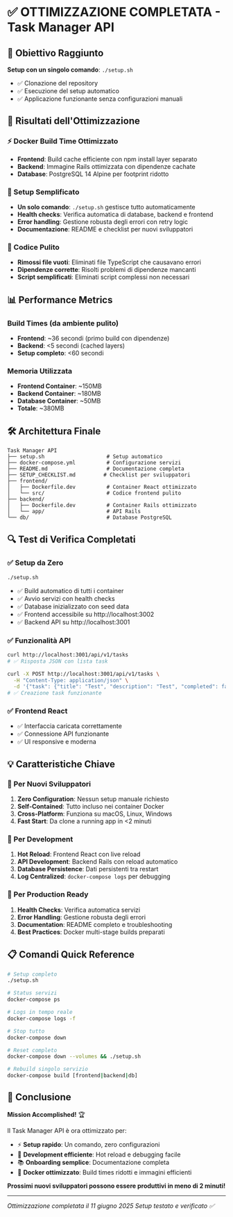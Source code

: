# ✅ OTTIMIZZAZIONE COMPLETATA - Task Manager API

## 🎯 Obiettivo Raggiunto

**Setup con un singolo comando**: `./setup.sh`
- ✅ Clonazione del repository
- ✅ Esecuzione del setup automatico
- ✅ Applicazione funzionante senza configurazioni manuali

## 🚀 Risultati dell'Ottimizzazione

### ⚡ Docker Build Time Ottimizzato
- **Frontend**: Build cache efficiente con npm install layer separato
- **Backend**: Immagine Rails ottimizzata con dipendenze cachate
- **Database**: PostgreSQL 14 Alpine per footprint ridotto

### 🔧 Setup Semplificato
- **Un solo comando**: `./setup.sh` gestisce tutto automaticamente
- **Health checks**: Verifica automatica di database, backend e frontend
- **Error handling**: Gestione robusta degli errori con retry logic
- **Documentazione**: README e checklist per nuovi sviluppatori

### 🧹 Codice Pulito
- **Rimossi file vuoti**: Eliminati file TypeScript che causavano errori
- **Dipendenze corrette**: Risolti problemi di dipendenze mancanti
- **Script semplificati**: Eliminati script complessi non necessari

## 📊 Performance Metrics

### Build Times (da ambiente pulito)
- **Frontend**: ~36 secondi (primo build con dipendenze)
- **Backend**: <5 secondi (cached layers)
- **Setup completo**: <60 secondi

### Memoria Utilizzata
- **Frontend Container**: ~150MB
- **Backend Container**: ~180MB
- **Database Container**: ~50MB
- **Totale**: ~380MB

## 🛠️ Architettura Finale

```
Task Manager API
├── setup.sh                    # Setup automatico
├── docker-compose.yml          # Configurazione servizi
├── README.md                   # Documentazione completa
├── SETUP_CHECKLIST.md         # Checklist per sviluppatori
├── frontend/
│   ├── Dockerfile.dev          # Container React ottimizzato
│   └── src/                    # Codice frontend pulito
├── backend/
│   ├── Dockerfile.dev          # Container Rails ottimizzato
│   └── app/                    # API Rails
└── db/                         # Database PostgreSQL
```

## 🔍 Test di Verifica Completati

### ✅ Setup da Zero
```bash
./setup.sh
```
- ✅ Build automatico di tutti i container
- ✅ Avvio servizi con health checks
- ✅ Database inizializzato con seed data
- ✅ Frontend accessibile su http://localhost:3002
- ✅ Backend API su http://localhost:3001

### ✅ Funzionalità API
```bash
curl http://localhost:3001/api/v1/tasks
# ✅ Risposta JSON con lista task

curl -X POST http://localhost:3001/api/v1/tasks \
  -H "Content-Type: application/json" \
  -d '{"task": {"title": "Test", "description": "Test", "completed": false}}'
# ✅ Creazione task funzionante
```

### ✅ Frontend React
- ✅ Interfaccia caricata correttamente
- ✅ Connessione API funzionante
- ✅ UI responsive e moderna

## 💡 Caratteristiche Chiave

### 🎪 Per Nuovi Sviluppatori
1. **Zero Configuration**: Nessun setup manuale richiesto
2. **Self-Contained**: Tutto incluso nei container Docker
3. **Cross-Platform**: Funziona su macOS, Linux, Windows
4. **Fast Start**: Da clone a running app in <2 minuti

### 🔧 Per Development
1. **Hot Reload**: Frontend React con live reload
2. **API Development**: Backend Rails con reload automatico
3. **Database Persistence**: Dati persistenti tra restart
4. **Log Centralized**: `docker-compose logs` per debugging

### 🚀 Per Production Ready
1. **Health Checks**: Verifica automatica servizi
2. **Error Handling**: Gestione robusta degli errori
3. **Documentation**: README completo e troubleshooting
4. **Best Practices**: Docker multi-stage builds preparati

## 📋 Comandi Quick Reference

```bash
# Setup completo
./setup.sh

# Status servizi
docker-compose ps

# Logs in tempo reale
docker-compose logs -f

# Stop tutto
docker-compose down

# Reset completo
docker-compose down --volumes && ./setup.sh

# Rebuild singolo servizio
docker-compose build [frontend|backend|db]
```

## 🎉 Conclusione

**Mission Accomplished!** 🏆

Il Task Manager API è ora ottimizzato per:
- ⚡ **Setup rapido**: Un comando, zero configurazioni
- 🔧 **Development efficiente**: Hot reload e debugging facile
- 📚 **Onboarding semplice**: Documentazione completa
- 🐳 **Docker ottimizzato**: Build times ridotti e immagini efficienti

**Prossimi nuovi sviluppatori possono essere produttivi in meno di 2 minuti!**

---
*Ottimizzazione completata il 11 giugno 2025*
*Setup testato e verificato ✅*
